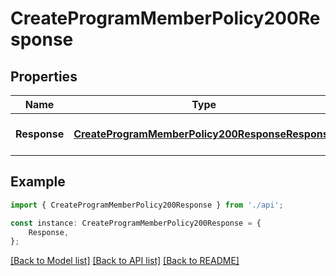 # CreateProgramMemberPolicy200Response


## Properties

Name | Type | Description | Notes
------------ | ------------- | ------------- | -------------
**Response** | [**CreateProgramMemberPolicy200ResponseResponse**](CreateProgramMemberPolicy200ResponseResponse.md) |  | [optional] [default to undefined]

## Example

```typescript
import { CreateProgramMemberPolicy200Response } from './api';

const instance: CreateProgramMemberPolicy200Response = {
    Response,
};
```

[[Back to Model list]](../README.md#documentation-for-models) [[Back to API list]](../README.md#documentation-for-api-endpoints) [[Back to README]](../README.md)
